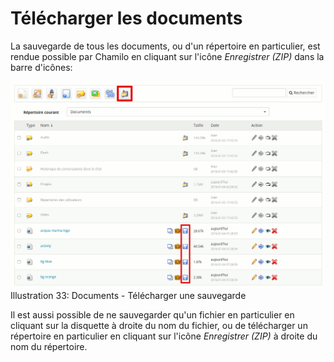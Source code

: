 # Télécharger les documents

La sauvegarde de tous les documents, ou d'un répertoire en particulier, est rendue possible par Chamilo en cliquant sur l'icône _Enregistrer \(ZIP\)_ dans la barre d'icônes:

![](../../.gitbook/assets/graficos24%20%287%29.png)Illustration 33: Documents - Télécharger une sauvegarde

Il est aussi possible de ne sauvegarder qu'un fichier en particulier en cliquant sur la disquette à droite du nom du fichier, ou de télécharger un répertoire en particulier en cliquant sur l'icône _Enregistrer \(ZIP\)_ à droite du nom du répertoire.

